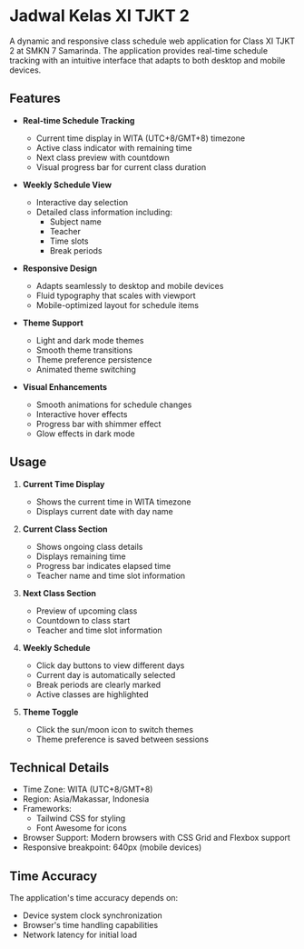 # Jadwal Kelas XI TJKT 2

A dynamic and responsive class schedule web application for Class XI TJKT 2 at SMKN 7 Samarinda. The application provides real-time schedule tracking with an intuitive interface that adapts to both desktop and mobile devices.

## Features

- **Real-time Schedule Tracking**
  - Current time display in WITA (UTC+8/GMT+8) timezone
  - Active class indicator with remaining time
  - Next class preview with countdown
  - Visual progress bar for current class duration

- **Weekly Schedule View**
  - Interactive day selection
  - Detailed class information including:
    - Subject name
    - Teacher
    - Time slots
    - Break periods

- **Responsive Design**
  - Adapts seamlessly to desktop and mobile devices
  - Fluid typography that scales with viewport
  - Mobile-optimized layout for schedule items

- **Theme Support**
  - Light and dark mode themes
  - Smooth theme transitions
  - Theme preference persistence
  - Animated theme switching

- **Visual Enhancements**
  - Smooth animations for schedule changes
  - Interactive hover effects
  - Progress bar with shimmer effect
  - Glow effects in dark mode

## Usage

1. **Current Time Display**
   - Shows the current time in WITA timezone
   - Displays current date with day name

2. **Current Class Section**
   - Shows ongoing class details
   - Displays remaining time
   - Progress bar indicates elapsed time
   - Teacher name and time slot information

3. **Next Class Section**
   - Preview of upcoming class
   - Countdown to class start
   - Teacher and time slot information

4. **Weekly Schedule**
   - Click day buttons to view different days
   - Current day is automatically selected
   - Break periods are clearly marked
   - Active classes are highlighted

5. **Theme Toggle**
   - Click the sun/moon icon to switch themes
   - Theme preference is saved between sessions

## Technical Details

- Time Zone: WITA (UTC+8/GMT+8)
- Region: Asia/Makassar, Indonesia
- Frameworks:
  - Tailwind CSS for styling
  - Font Awesome for icons
- Browser Support: Modern browsers with CSS Grid and Flexbox support
- Responsive breakpoint: 640px (mobile devices)

## Time Accuracy

The application's time accuracy depends on:
- Device system clock synchronization
- Browser's time handling capabilities
- Network latency for initial load